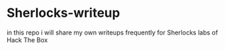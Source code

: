 # Sherlocks-writeup
in this repo i will share my own writeups frequently for Sherlocks labs of Hack The Box
